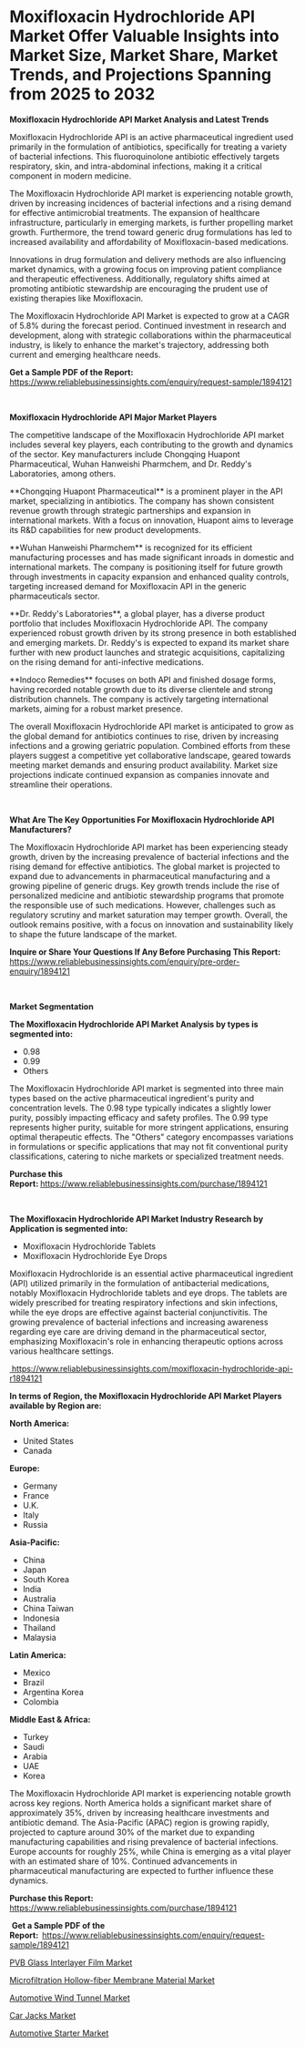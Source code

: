<p><h1>Moxifloxacin Hydrochloride API Market Offer Valuable Insights into Market Size, Market Share, Market Trends, and Projections Spanning from 2025 to 2032</h1></p><p><strong>Moxifloxacin Hydrochloride API Market Analysis and Latest Trends</strong></p>
<p><p>Moxifloxacin Hydrochloride API is an active pharmaceutical ingredient used primarily in the formulation of antibiotics, specifically for treating a variety of bacterial infections. This fluoroquinolone antibiotic effectively targets respiratory, skin, and intra-abdominal infections, making it a critical component in modern medicine.</p><p>The Moxifloxacin Hydrochloride API market is experiencing notable growth, driven by increasing incidences of bacterial infections and a rising demand for effective antimicrobial treatments. The expansion of healthcare infrastructure, particularly in emerging markets, is further propelling market growth. Furthermore, the trend toward generic drug formulations has led to increased availability and affordability of Moxifloxacin-based medications.</p><p>Innovations in drug formulation and delivery methods are also influencing market dynamics, with a growing focus on improving patient compliance and therapeutic effectiveness. Additionally, regulatory shifts aimed at promoting antibiotic stewardship are encouraging the prudent use of existing therapies like Moxifloxacin.</p><p>The Moxifloxacin Hydrochloride API Market is expected to grow at a CAGR of 5.8% during the forecast period. Continued investment in research and development, along with strategic collaborations within the pharmaceutical industry, is likely to enhance the market's trajectory, addressing both current and emerging healthcare needs.</p></p>
<p><strong>Get a Sample PDF of the Report:&nbsp;</strong> <a href="https://www.reliablebusinessinsights.com/enquiry/request-sample/1894121?utm_campaign=1113&utm_medium=2&utm_source=Github&utm_content=ia&utm_term=04022025&utm_id=moxifloxacin-hydrochloride-api">https://www.reliablebusinessinsights.com/enquiry/request-sample/1894121</a></p>
<p>&nbsp;</p>
<p><strong>Moxifloxacin Hydrochloride API Major Market Players</strong></p>
<p><p>The competitive landscape of the Moxifloxacin Hydrochloride API market includes several key players, each contributing to the growth and dynamics of the sector. Key manufacturers include Chongqing Huapont Pharmaceutical, Wuhan Hanweishi Pharmchem, and Dr. Reddy's Laboratories, among others.</p><p>**Chongqing Huapont Pharmaceutical** is a prominent player in the API market, specializing in antibiotics. The company has shown consistent revenue growth through strategic partnerships and expansion in international markets. With a focus on innovation, Huapont aims to leverage its R&D capabilities for new product developments.</p><p>**Wuhan Hanweishi Pharmchem** is recognized for its efficient manufacturing processes and has made significant inroads in domestic and international markets. The company is positioning itself for future growth through investments in capacity expansion and enhanced quality controls, targeting increased demand for Moxifloxacin API in the generic pharmaceuticals sector.</p><p>**Dr. Reddy's Laboratories**, a global player, has a diverse product portfolio that includes Moxifloxacin Hydrochloride API. The company experienced robust growth driven by its strong presence in both established and emerging markets. Dr. Reddy's is expected to expand its market share further with new product launches and strategic acquisitions, capitalizing on the rising demand for anti-infective medications.</p><p>**Indoco Remedies** focuses on both API and finished dosage forms, having recorded notable growth due to its diverse clientele and strong distribution channels. The company is actively targeting international markets, aiming for a robust market presence.</p><p>The overall Moxifloxacin Hydrochloride API market is anticipated to grow as the global demand for antibiotics continues to rise, driven by increasing infections and a growing geriatric population. Combined efforts from these players suggest a competitive yet collaborative landscape, geared towards meeting market demands and ensuring product availability. Market size projections indicate continued expansion as companies innovate and streamline their operations.</p></p>
<p>&nbsp;</p>
<p><strong>What Are The Key Opportunities For Moxifloxacin Hydrochloride API Manufacturers?</strong></p>
<p><p>The Moxifloxacin Hydrochloride API market has been experiencing steady growth, driven by the increasing prevalence of bacterial infections and the rising demand for effective antibiotics. The global market is projected to expand due to advancements in pharmaceutical manufacturing and a growing pipeline of generic drugs. Key growth trends include the rise of personalized medicine and antibiotic stewardship programs that promote the responsible use of such medications. However, challenges such as regulatory scrutiny and market saturation may temper growth. Overall, the outlook remains positive, with a focus on innovation and sustainability likely to shape the future landscape of the market.</p></p>
<p><strong>Inquire or Share Your Questions If Any Before Purchasing This Report:</strong> <a href="https://www.reliablebusinessinsights.com/enquiry/pre-order-enquiry/1894121?utm_campaign=1113&utm_medium=2&utm_source=Github&utm_content=ia&utm_term=04022025&utm_id=moxifloxacin-hydrochloride-api">https://www.reliablebusinessinsights.com/enquiry/pre-order-enquiry/1894121</a></p>
<p>&nbsp;</p>
<p><strong>Market Segmentation</strong></p>
<p><strong>The Moxifloxacin Hydrochloride API Market Analysis by types is segmented into:</strong></p>
<p><ul><li>0.98</li><li>0.99</li><li>Others</li></ul></p>
<p><p>The Moxifloxacin Hydrochloride API market is segmented into three main types based on the active pharmaceutical ingredient's purity and concentration levels. The 0.98 type typically indicates a slightly lower purity, possibly impacting efficacy and safety profiles. The 0.99 type represents higher purity, suitable for more stringent applications, ensuring optimal therapeutic effects. The "Others" category encompasses variations in formulations or specific applications that may not fit conventional purity classifications, catering to niche markets or specialized treatment needs.</p></p>
<p><strong>Purchase this Report:&nbsp;</strong><a href="https://www.reliablebusinessinsights.com/purchase/1894121?utm_campaign=1113&utm_medium=2&utm_source=Github&utm_content=ia&utm_term=04022025&utm_id=moxifloxacin-hydrochloride-api">https://www.reliablebusinessinsights.com/purchase/1894121</a></p>
<p>&nbsp;</p>
<p><strong>The Moxifloxacin Hydrochloride API Market Industry Research by Application is segmented into:</strong></p>
<p><ul><li>Moxifloxacin Hydrochloride Tablets</li><li>Moxifloxacin Hydrochloride Eye Drops</li></ul></p>
<p><p>Moxifloxacin Hydrochloride is an essential active pharmaceutical ingredient (API) utilized primarily in the formulation of antibacterial medications, notably Moxifloxacin Hydrochloride tablets and eye drops. The tablets are widely prescribed for treating respiratory infections and skin infections, while the eye drops are effective against bacterial conjunctivitis. The growing prevalence of bacterial infections and increasing awareness regarding eye care are driving demand in the pharmaceutical sector, emphasizing Moxifloxacin's role in enhancing therapeutic options across various healthcare settings.</p></p>
<p><a href="https://www.reliablebusinessinsights.com/moxifloxacin-hydrochloride-api-r1894121?utm_campaign=1113&utm_medium=2&utm_source=Github&utm_content=ia&utm_term=04022025&utm_id=moxifloxacin-hydrochloride-api">&nbsp;https://www.reliablebusinessinsights.com/moxifloxacin-hydrochloride-api-r1894121</a></p>
<p><strong>In terms of Region, the Moxifloxacin Hydrochloride API Market Players available by Region are:</strong></p>
<p>
    <p> <strong> North America: </strong>
        <ul>
            <li>United States</li>
            <li>Canada</li>
        </ul>
        </p> 
    <p> <strong> Europe: </strong>
        <ul>
            <li>Germany</li>
            <li>France</li>
            <li>U.K.</li>
            <li>Italy</li>
            <li>Russia</li>
        </ul>
        </p> 
    <p> <strong> Asia-Pacific: </strong>
        <ul>
            <li>China</li>
            <li>Japan</li>
            <li>South Korea</li>
            <li>India</li>
            <li>Australia</li>
            <li>China Taiwan</li>
            <li>Indonesia</li>
            <li>Thailand</li>
            <li>Malaysia</li>
        </ul>
        </p> 
    <p> <strong> Latin America: </strong>
        <ul>
            <li>Mexico</li>
            <li>Brazil</li>
            <li>Argentina Korea</li>
            <li>Colombia</li>
        </ul>
        </p> 
    <p> <strong> Middle East & Africa: </strong>
        <ul>
            <li>Turkey</li>
            <li>Saudi</li>
            <li>Arabia</li>
            <li>UAE</li>
            <li>Korea</li>
        </ul>
    </p>
    </p>
<p><p>The Moxifloxacin Hydrochloride API market is experiencing notable growth across key regions. North America holds a significant market share of approximately 35%, driven by increasing healthcare investments and antibiotic demand. The Asia-Pacific (APAC) region is growing rapidly, projected to capture around 30% of the market due to expanding manufacturing capabilities and rising prevalence of bacterial infections. Europe accounts for roughly 25%, while China is emerging as a vital player with an estimated share of 10%. Continued advancements in pharmaceutical manufacturing are expected to further influence these dynamics.</p></p>
<p><strong>Purchase this Report: </strong><a href="https://www.reliablebusinessinsights.com/purchase/1894121?utm_campaign=1113&utm_medium=2&utm_source=Github&utm_content=ia&utm_term=04022025&utm_id=moxifloxacin-hydrochloride-api">https://www.reliablebusinessinsights.com/purchase/1894121</a></p>
<p>&nbsp;<strong>Get a Sample PDF of the Report:&nbsp;&nbsp;</strong><a href="https://www.reliablebusinessinsights.com/enquiry/request-sample/1894121?utm_campaign=1113&utm_medium=2&utm_source=Github&utm_content=ia&utm_term=04022025&utm_id=moxifloxacin-hydrochloride-api">https://www.reliablebusinessinsights.com/enquiry/request-sample/1894121</a></p>
<p><strong></strong></p>
<p><p><a href="https://github.com/mshiradeth/Market-Research-Report-List-1/blob/main/pvb-glass-interlayer-film-market.md?utm_campaign=1113&utm_medium=2&utm_source=Github&utm_content=ia&utm_term=04022025&utm_id=moxifloxacin-hydrochloride-api">PVB Glass Interlayer Film Market</a></p><p><a href="https://github.com/katonmarti489/Market-Research-Report-List-1/blob/main/microfiltration-hollow-fiber-membrane-material-market.md?utm_campaign=1113&utm_medium=2&utm_source=Github&utm_content=ia&utm_term=04022025&utm_id=moxifloxacin-hydrochloride-api">Microfiltration Hollow-fiber Membrane Material Market</a></p><p><a href="https://www.linkedin.com/pulse/automotive-wind-tunnel-market-analysis-2025-2032-projected-xz9ce?utm_campaign=1113&utm_medium=2&utm_source=Github&utm_content=ia&utm_term=04022025&utm_id=moxifloxacin-hydrochloride-api">Automotive Wind Tunnel Market</a></p><p><a href="https://www.linkedin.com/pulse/car-jacks-market-trends-forecast-growth-potential-11-cagr-nynkc?utm_campaign=1113&utm_medium=2&utm_source=Github&utm_content=ia&utm_term=04022025&utm_id=moxifloxacin-hydrochloride-api">Car Jacks Market</a></p><p><a href="https://www.linkedin.com/pulse/global-automotive-starter-market-forecast-2025-2032-expected-o6b6e?utm_campaign=1113&utm_medium=2&utm_source=Github&utm_content=ia&utm_term=04022025&utm_id=moxifloxacin-hydrochloride-api">Automotive Starter Market</a></p></p>